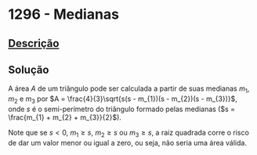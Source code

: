 # 1296 - Medianas

## [Descrição](https://www.beecrowd.com.br/judge/pt/problems/view/1296)

## Solução

A área $A$ de um triângulo pode ser calculada a partir de suas medianas $m_{1}$, $m_{2}$ e $m_{3}$ por $A = \frac{4}{3}\sqrt{s(s - m_{1})(s - m_{2})(s - m_{3})}$, onde $s$ é o semi-perímetro do triângulo formado pelas medianas ($s = \frac{m_{1} + m_{2} + m_{3}}{2}$).

Note que se $s < 0$, $m_{1} \geq s$, $m_{2} \geq s$ ou $m_{3} \geq s$, a raiz quadrada corre o risco de dar um valor menor ou igual a zero, ou seja, não seria uma área válida.